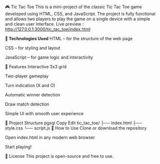 🎮 Tic Tac Toe
This is a mini-project of the classic Tic Tac Toe game developed using HTML, CSS, and JavaScript. The project is fully functional and allows two players to play the game on a single device with a simple and clean user interface.
Live preview : http://127.0.0.1:3000/tic_tac_toe/index.html

<b>🔧 Technologies Used</b>
HTML – for the structure of the web page

CSS – for styling and layout

JavaScript – for game logic and interactivity

🎯 Features
Interactive 3x3 grid

Two-player gameplay

Turn indication (X and O)

Automatic winner detection

Draw match detection

Simple UI with smooth user experience


📁 Project Structure
pgsql
Copy
Edit
tic_tac_toe/
├── index.html
├── style.css
└── script.js
📌 How to Use
Clone or download the repository

Open index.html in any modern web browser

Start playing!

📜 License
This project is open-source and free to use.
